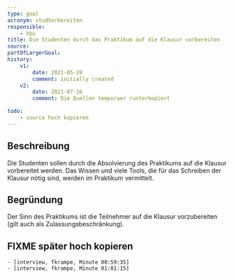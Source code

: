 ```yaml
---
type: goal
acronym: studVorbereiten
responsible: 
    - hbu
title: Die Studenten durch das Praktikum auf die Klausur vorbereiten
source:
partOfLargerGoal:
history:
    v1:
        date: 2021-05-28
        comment: initially created
    v2:
        date: 2021-07-16
        comment: Die Quellen temporaer runterkopiert

todo:
    - source hoch kopieren
---
```


## Beschreibung

Die Studenten sollen durch die Absolvierung des Praktikums auf die Klausur vorbereitet werden. Das Wissen und viele Tools, die für das Schreiben der Klausur
nötig sind, werden im Praktikum vermittelt.

## Begründung

Der Sinn des Praktikums ist die Teilnehmer auf die Klausur vorzubereiten (gilt auch als Zulassungsbeschränkung).


## FIXME später hoch kopieren
    - [interview, fkrampe, Minute 00:59:35]
    - [interview, fkrampe, Minute 01:01:15]
